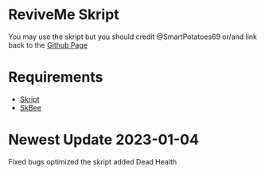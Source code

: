 # ReviveMe Skript
You may use the skript but you should credit @SmartPotatoes69 or/and link back to the <a href="https://github.com/SmartPotatoes69/ReviveMe">Github Page</a>

# **Requirements**

- <a href="https://github.com/SkriptLang/Skript/releases">Skript</a>
- <a href="https://github.com/ShaneBeee/SkBee/releases">SkBee</a>

# **Newest Update** 2023-01-04
Fixed bugs
optimized the skript
added Dead Health
